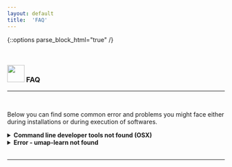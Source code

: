 ```yaml
---
layout: default
title:  'FAQ'
---
```


{::options parse_block_html="true" /}

<style>
h1, .h1, h2, .h2, h3, .h3, h4, .h4 { margin-top: 50px }
p.caption {font-size: 0.9em;font-style: italic;color: grey;margin-right: 10%;margin-left: 10%;text-align: justify}
</style>

### <img border="0" src="https://www.svgrepo.com/show/83019/faq-button.svg" width="40" height="40"> FAQ
***

<br/>

Below you can find some common error and problems you might face either during installations or during execution of softwares.


<details>
  <summary><b>Command line developer tools not found (OSX)</b></summary>

  If you don't yet have Mac OSX command line developer tools, please install it using:

  ```
  xcode-select --install
  ```

</details>


<details>
  <summary><b>Error - umap-learn not found</b></summary>

  If your R does not find the correct python version, it will complain that `umap-learn` is not installed and ask you to install it. Here are some tips on how to find the correct python version that was installed in the conda environment.

  <br/>

  **Try selecting the correct conda env in R**

  In this example the conda environment is named `scRNAseq2021`.
  ```
  library(reticulate)
  reticulate::use_conda("scRNAseq2021")
  ```

  Then check what python you have in R:
  ```
  reticulate::py_config()
  # should read at top:
  python:         /Users/asbj/miniconda3/envs/scRNAseq2021/bin/python
  ```

  If that still is not right, you may have an `r-reticulate` python installation as well and need to perform the steps below.

  <br/>

  **Restart R and select python version**

  OBS! Before doing anything else you need to select python version.

  First, find out what path you have to your conda python (in TERMINAL):
  ```
  which python
  /Users/asbj/miniconda3/envs/scRNAseq2021/bin/python
  ```

  Then in R (after restarting):
  ```
  reticulate::use_python("/Users/asbj/miniconda3/envs/scRNAseq2021/bin/python", required=T)
  ```

  Then check again with `py_config` if correct version of python is used:
  ```
  reticulate::py_config()
  ```

  If you have the correct version now, you should be able to run UMAP without issues.

  </p>
</details>

<br/>







***
